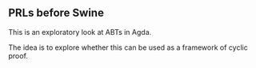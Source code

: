 PRLs before Swine
-----------------

This is an exploratory look at ABTs in Agda.

The idea is to explore whether this can be used as a framework of cyclic proof. 
